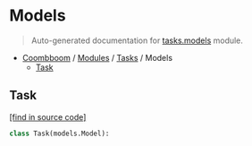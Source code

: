 # Models

> Auto-generated documentation for [tasks.models](..\..\tasks\models.py) module.

- [Coombboom](..\README.md#coombboom-index) / [Modules](..\MODULES.md#coombboom-modules) / [Tasks](index.md#tasks) / Models
    - [Task](#task)

## Task

[[find in source code]](..\..\tasks\models.py#L7)

```python
class Task(models.Model):
```
